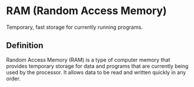 # RAM (Random Access Memory)

Temporary, fast storage for currently running programs.

## Definition
Random Access Memory (RAM) is a type of computer memory that provides temporary storage for data and programs that are currently being used by the processor. It allows data to be read and written quickly in any order.
